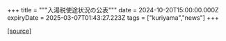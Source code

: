 +++
title = """入湯税使途状況の公表"""
date = 2024-10-20T15:00:00.000Z
expiryDate = 2025-03-07T01:43:27.223Z
tags = ["kuriyama","news"]
+++


[[source]](https://www.town.kuriyama.hokkaido.jp/soshiki/32/932.html)
